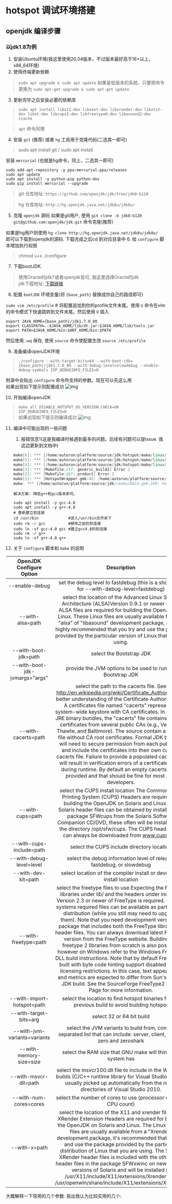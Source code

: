 # hotspot 调试环境搭建

## openjdk 编译步骤
### 以jdk1.8为例
1. 安装Ubuntu环境(我这里使用20.04版本，不过版本最好高于16+以上，x86_64环境)
2. 使用终端更新依赖
> `sudo apt upgrade & sudo apt update`
> 如果是低版本的系统，只要把命令更换为 `sudo apt-get upgrade & sudo apt-get update`
3. 更新完毕之后安装必要的依赖库
> `sudo apt install libx11-dev libxext-dev libxrender-dev libxtst-dev libxt-dev libcups2-dev libfreetype6-dev libasound2-dev ccache`

> `apt` 命令同理
4. 安装 `git` (推荐) 或者 `hg` 工具用于克隆代码(二选其一即可)
> sudo apt install git / sudo apt install
> 
安装 `mercurial` (也就是hg命令，同上，二选其一即可)
```shell
sudo add-apt-repository -y ppa:mercurial-ppa/releases
sudo apt update
sudo apt install -y python-pip python-dev
sudo pip install mercurial --upgrade
```
> git 仓库地址: `https://github.com/openjdk/jdk/tree/jdk8-b120`

> hg 仓库地址: `http://hg.openjdk.java.net/jdk8u/jdk8u/`
5. 克隆 `openjdk` 源码
如果是git用户, 使用 `git clone -b jdk8-b120 git@github.com:openjdk/jdk.git` 命令克隆(推荐)

如果是hg用户则使用 `hg clone http://hg.openjdk.java.net/jdk8u/jdk8u/` </br>
即可以下载到openjdk的源码.
下载完成之后cd 到对应目录中
6. 给 `configure` 脚本增加执行权限
> chmod u+x ./configure

7. 下载bootJDK.
> 使用Oracle的jdk7或者openjdk皆可, 我这里选择Oracle的jdk</br>
> jdk下载地址: [下载链接](http://jdk.java.net/java-se-ri/7)

8. 配置 `bootJDK` 环境变量(将 `{base_path}` 替换成你自己的路径即可)

`sudo vim /etc/profile` # 将配置追加到你的profile文件末尾。使用 `G` 命令在vim的命令模式下快速跳转到文件末尾。然后使用 `O` 插入
```shell
export JAVA_HOME={base_path}/jdk1.7.0_80
export CLASSPATH=.:$JAVA_HOME/lib/dt.jar:$JAVA_HOME/lib/tools.jar
export PATH=$JAVA_HOME/bin:$ANT_HOME/bin:$PATH
```
然后使用 `:wq` 保存, 使用 `source` 命令使配置生效 `source /etc/profile`

9. 准备编译openJDK环境</br>
> `./configure --with-target-bits=64 --with-boot-jdk={base_path}/jdk1.7.0_80 --with-debug-level=slowdebug --enable-debug-symbols ZIP_DEBUGINFO_FILES=0`</br>

附录中会贴出 `configure` 命令所支持的参数。现在可以先这么用</br>
如果出现如下提示则配置成功
![img](./img/config_succ.png)

10. 开始编译openJDK</br>
> `make all DISABLE_HOTSPOT_OS_VERSION_CHECK=OK ZIP_DEBUGINFO_FILES=0` </br>
如果出现如下提示则编译成功
![img](./img/build_succ.png)

11. 编译中可能出现的一些问题
    1. 报错信息1(这是我编译时候遇到最多的问题。后续有问题可以提issue. 我这边更新到文档中)
    ```c++ 
    make[6]: *** [/home/autorun/platform/source/jdk/hotspot/make/linux/makefiles/vm.make:297: precompiled.hpp.gch] Error 1
    make[5]: *** [/home/autorun/platform/source/jdk/hotspot/make/linux/makefiles/top.make:119: the_vm] Error 2
    make[4]: *** [/home/autorun/platform/source/jdk/hotspot/make/linux/Makefile:289: product] Error 2
    make[3]: *** [Makefile:217: generic_build2] Error 2
    make[2]: *** [Makefile:167: product] Error 2
    make[1]: *** [HotspotWrapper.gmk:45: /home/autorun/platform/source/jdk/build/linux-x86_64-normal-server-release/hotspot/_hotspot.timestamp] Error 2
    make: *** [/home/autorun/platform/source/jdk//make/Main.gmk:109: hotspot-only] Error 2
    ``` 
        解决方案: 降低g++和gcc版本即可。
    ```shell
    sudo apt install -y gcc-4.8
    sudo apt install -y g++-4.8
    # 重新建立软连接
    cd /usr/bin             #进入/usr/bin文件夹下
    sudo rm -r gcc          #移除之前的软连接
    sudo ln -sf gcc-4.8 gcc #建立gcc4.8的软连接
    sudo rm -r g++
    sudo ln -sf g++-4.8 g++
    ```

12. 关于 `configure` 脚本和 `make` 的说明

|OpenJDK Configure Option | Description |
|:----:|:----:|
| --enable-debug | set the debug level to fastdebug (this is a shorthand for --with-debug-level=fastdebug) |
| --with-alsa=path |  select the location of the Advanced Linux Sound Architecture (ALSA)Version 0.9.1 or newer of the ALSA files are required for building the OpenJDK on Linux. These Linux files are usually available from an "alsa" of "libasound" development package, and it's highly recommended that you try and use the package provided by the particular version of Linux that you are using.|
| --with-boot-jdk=path | select the Bootstrap JDK |
| --with-boot-jdk-jvmargs="args" | provide the JVM options to be used to run the Bootstrap JDK |
| --with-cacerts=path | select the path to the cacerts file. See http://en.wikipedia.org/wiki/Certificate_Authority for a better understanding of the Certificate Authority (CA). A certificates file named "cacerts" represents a system-wide keystore with CA certificates. In JDK and JRE binary bundles, the "cacerts" file contains root CA certificates from several public CAs (e.g., VeriSign, Thawte, and Baltimore). The source contain a cacerts file without CA root certificates. Formal JDK builders will need to secure permission from each public CA and include the certificates into their own custom cacerts file. Failure to provide a populated cacerts file will result in verification errors of a certificate chain during runtime. By default an empty cacerts file is provided and that should be fine for most JDK developers.|
| --with-cups=path | select the CUPS install location The Common UNIX Printing System (CUPS) Headers are required for building the OpenJDK on Solaris and Linux. The Solaris header files can be obtained by installing the package SFWcups from the Solaris Software Companion CD/DVD, these often will be installed into the directory /opt/sfw/cups.  The CUPS header files can always be downloaded from www.cups.org.|
| --with-cups-include=path | select the CUPS include directory location|
| --with-debug-level=level | select the debug information level of release, fastdebug, or slowdebug |
| --with-dev-kit=path | select location of the compiler install or developer install location |
| --with-freetype=path | select the freetype files to use.Expecting the freetype libraries under lib/ and the headers under include/. Version 2.3 or newer of FreeType is required. On Unix systems required files can be available as part of your distribution (while you still may need to upgrade them). Note that you need development version of package that includes both the FreeType library and header files. You can always download latest FreeType version from the FreeType website. Building the freetype 2 libraries from scratch is also possible, however on Windows refer to the Windows FreeType DLL build instructions. Note that by default FreeType is built with byte code hinting support disabled due to licensing restrictions. In this case, text appearance and metrics are expected to differ from Sun's official JDK build. See the SourceForge FreeType2 Home Page for more information. |
|--with-import-hotspot=path | select the location to find hotspot binaries from a previous build to avoid building hotspot |
| --with-target-bits=arg | select 32 or 64 bit build |
| --with-jvm-variants=variants | select the JVM variants to build from, comma separated list that can include: server, client, kernel, zero and zeroshark |
| --with-memory-size=size | select the RAM size that GNU make will think this system has |
| --with-msvcr-dll=path | select the msvcr100.dll file to include in the Windows builds (C/C++ runtime library for Visual Studio).This is usually picked up automatically from the redist directories of Visual Studio 2010.|
| --with-num-cores=cores | select the number of cores to use (processor count or CPU count) |
| --with-x=path	| select the location of the X11 and xrender files.The XRender Extension Headers are required for building the OpenJDK on Solaris and Linux. The Linux header files are usually available from a "Xrender" development package, it's recommended that you try and use the package provided by the particular distribution of Linux that you are using. The Solaris XRender header files is included with the other X11 header files in the package SFWxwinc on new enough versions of Solaris and will be installed in /usr/X11/include/X11/extensions/Xrender.h or /usr/openwin/share/include/X11/extensions/Xrender.h |

大概解释一下常用的几个参数: 挑出我认为比较实用的几个:
